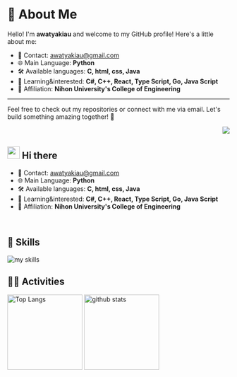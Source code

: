 # 👋 About Me

Hello! I'm **awatyakiau** and welcome to my GitHub profile! Here's a little about me:

- 📧 Contact: [awatyakiau@gmail.com](awatyakiau@gmail.com)
- 🌐 Main Language: **Python**
- 🛠️ Available languages: **C, html, css, Java**
- 📘 Learning&interested: **C#, C++, React, Type Script, Go, Java Script**
- 🏢 Affiliation: **Nihon University's College of Engineering**

---

Feel free to check out my repositories or connect with me via email. Let's build something amazing together! 🚀

<!-- 1. GitHub usernameを変更 -->
<div align="right">
  <img src="https://komarev.com/ghpvc/?username=awatyakiau" />
</div>


<!-- 2. プロフィールや連絡先を変更 -->
## <img src="https://media.giphy.com/media/hvRJCLFzcasrR4ia7z/giphy.gif" width="28"> Hi there

- 📧 Contact: [awatyakiau@gmail.com](awatyakiau@gmail.com)
- 🌐 Main Language: **Python**
- 🛠️ Available languages: **C, html, css, Java**
- 📘 Learning&interested: **C#, C++, React, Type Script, Go, Java Script**
- 🏢 Affiliation: **Nihon University's College of Engineering**
<br>


<!-- 3. 好きな技術スタックに変更 -->
<!-- ライトモート：theme=light, ダークモート：theme=dark -->
<!-- アイコンの選択肢一覧：https://arc.net/l/quote/zizyykfh -->
## 🌱 Skills
<img alt="my skills" src="https://skillicons.dev/icons?theme=dark&perline=7&i=html,css,Python,c,Java" />
<br>


<!-- 4. GitHub usernameを変更, 2箇所 -->
<!-- ライトモート：theme=light, ダークモート：theme=vue-dark  -->
## 🏃‍♀️ Activities
<div align="left"> 
  <img alt="Top Langs" height="170px" src="https://github-readme-stats.vercel.app/api?username=username&theme=vue-dark&layout=compact" />
  <img alt="github stats" height="170px" src="https://github-readme-stats.vercel.app/api/top-langs/?username=username&theme=vue-dark&layout=compact" />
</div>


<!--
This repository is a ✨ _special_ ✨ repository because its `README.md` (this file) appears on your GitHub profile.

Here are some ideas to get you started:

- 🔭 I’m currently working on ...
- 🌱 I’m currently learning ...
- 👯 I’m looking to collaborate on ...
- 🤔 I’m looking for help with ...
- 💬 Ask me about ...
- 📫 How to reach me: ...
- 😄 Pronouns: ...
- ⚡ Fun fact: ...
-->

